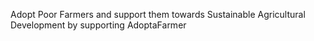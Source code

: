 Adopt Poor Farmers and support them towards Sustainable Agricultural Development by supporting AdoptaFarmer
